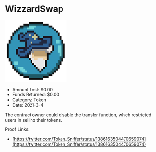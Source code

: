 # WizzardSwap
![WizzardSwap](/rektimages/WizzardSwap.png)
- Amount Lost: $0.00
- Funds Returned: $0.00
- Category: Token
- Date: 2021-3-4

The contract owner could disable the transfer function, which restricted users in selling their tokens.


Proof Links:
- [https://twitter.com/Token_Sniffer/status/1386163504470659074](https://twitter.com/Token_Sniffer/status/1386163504470659074)


